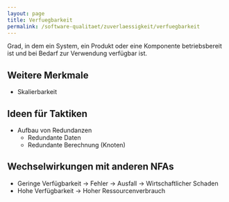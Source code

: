 ```yaml
---
layout: page
title: Verfuegbarkeit
permalink: /software-qualitaet/zuverlaessigkeit/verfuegbarkeit
---
```


Grad, in dem ein System, ein Produkt oder eine Komponente betriebsbereit ist und bei Bedarf zur Verwendung verfügbar ist.

## Weitere Merkmale

* Skalierbarkeit

## Ideen für Taktiken

* Aufbau von Redundanzen
  * Redundante Daten
  * Redundante Berechnung (Knoten)

## Wechselwirkungen mit anderen NFAs

* Geringe Verfügbarkeit -> Fehler -> Ausfall -> Wirtschaftlicher Schaden
* Hohe Verfügbarkeit -> Hoher Ressourcenverbrauch

